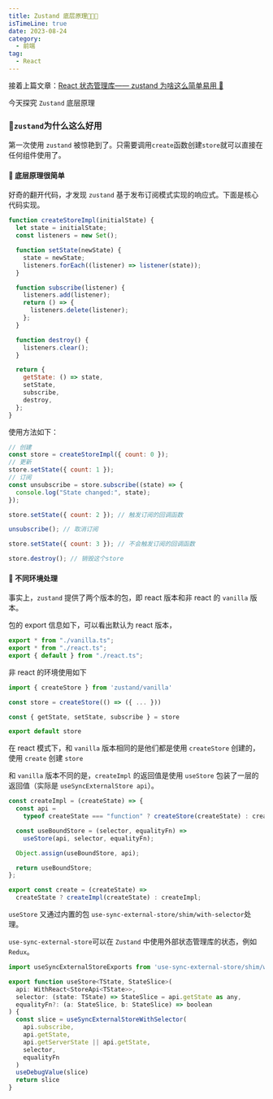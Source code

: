 ```yaml
---
title: Zustand 底层原理🚀🚀🚀
isTimeLine: true
date: 2023-08-24
category:
  - 前端
tag:
  - React
---
```


接着上篇文章：[React 状态管理库—— zustand 为啥这么简单易用 🚀](https://juejin.cn/post/7270430481693835276)

今天探究 `Zustand` 底层原理

### 🚀`zustand`为什么这么好用

第一次使用 `zustand` 被惊艳到了。只需要调用`create`函数创建`store`就可以直接在任何组件使用了。

#### 💎 底层原理很简单

好奇的翻开代码，才发现 `zustand` 基于发布订阅模式实现的响应式。下面是核心代码实现。

```js
function createStoreImpl(initialState) {
  let state = initialState;
  const listeners = new Set();

  function setState(newState) {
    state = newState;
    listeners.forEach((listener) => listener(state));
  }

  function subscribe(listener) {
    listeners.add(listener);
    return () => {
      listeners.delete(listener);
    };
  }

  function destroy() {
    listeners.clear();
  }

  return {
    getState: () => state,
    setState,
    subscribe,
    destroy,
  };
}
```

使用方法如下：

```js
// 创建
const store = createStoreImpl({ count: 0 });
// 更新
store.setState({ count: 1 });
// 订阅
const unsubscribe = store.subscribe((state) => {
  console.log("State changed:", state);
});

store.setState({ count: 2 }); // 触发订阅的回调函数

unsubscribe(); // 取消订阅

store.setState({ count: 3 }); // 不会触发订阅的回调函数

store.destroy(); // 销毁这个store
```

#### 💎 不同环境处理

事实上，`zustand` 提供了两个版本的包，即 react 版本和非 react 的 `vanilla` 版本。

包的 export 信息如下，可以看出默认为 react 版本，

```js
export * from "./vanilla.ts";
export * from "./react.ts";
export { default } from "./react.ts";
```

非 react 的环境使用如下

```js
import { createStore } from 'zustand/vanilla'

const store = createStore(() => ({ ... }))

const { getState, setState, subscribe } = store

export default store
```

在 react 模式下，和 `vanilla` 版本相同的是他们都是使用 `createStore` 创建的，使用 `create` 创建 `store`

和 `vanilla` 版本不同的是，`createImpl` 的返回值是使用 `useStore` 包装了一层的返回值（实际是 `useSyncExternalStore api`）。

```js
const createImpl = (createState) => {
  const api =
    typeof createState === "function" ? createStore(createState) : createState;

  const useBoundStore = (selector, equalityFn) =>
    useStore(api, selector, equalityFn);

  Object.assign(useBoundStore, api);

  return useBoundStore;
};

export const create = (createState) =>
  createState ? createImpl(createState) : createImpl;
```

`useStore` 又通过内置的包 `use-sync-external-store/shim/with-selector`处理。

`use-sync-external-store`可以在 `Zustand` 中使用外部状态管理库的状态，例如 `Redux`。

```js
import useSyncExternalStoreExports from 'use-sync-external-store/shim/with-selector'

export function useStore<TState, StateSlice>(
  api: WithReact<StoreApi<TState>>,
  selector: (state: TState) => StateSlice = api.getState as any,
  equalityFn?: (a: StateSlice, b: StateSlice) => boolean
) {
  const slice = useSyncExternalStoreWithSelector(
    api.subscribe,
    api.getState,
    api.getServerState || api.getState,
    selector,
    equalityFn
  )
  useDebugValue(slice)
  return slice
}
```
